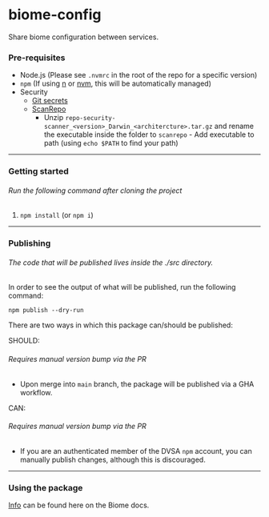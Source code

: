 # biome-config

Share biome configuration between services.

### Pre-requisites

- Node.js (Please see `.nvmrc` in the root of the repo for a specific version)
- `npm` (If using [n](https://github.com/tj/n) or [nvm](https://github.com/nvm-sh/nvm), this will be automatically managed)
- Security
  - [Git secrets](https://github.com/awslabs/git-secrets)
  - [ScanRepo](https://github.com/UKHomeOffice/repo-security-scanner)
    - Unzip `repo-security-scanner_<version>_Darwin_<architercture>.tar.gz` and rename the executable inside the folder
      to `scanrepo` - Add executable to path (using `echo $PATH` to find your path)
---

### Getting started

###### Run the following command after cloning the project

1. `npm install` (or `npm i`)

---
### Publishing

###### The code that will be published lives inside the ./src directory.

In order to see the output of what will be published, run the following command:

```shell
npm publish --dry-run
```

There are two ways in which this package can/should be published:

SHOULD:
###### Requires manual version bump via the PR

- Upon merge into `main` branch, the package will be published via a GHA workflow.

CAN:
###### Requires manual version bump via the PR

- If you are an authenticated member of the DVSA `npm` account, you can manually publish changes, although this is discouraged.
---

### Using the package

[Info](https://biomejs.dev/guides/configure-biome/#share-a-configuration-file) can be found here on the Biome docs.
